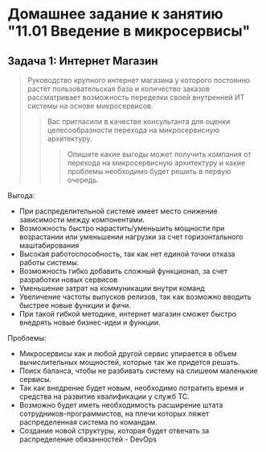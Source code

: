 # Домашнее задание к занятию "11.01 Введение в микросервисы"
## Задача 1: Интернет Магазин
>Руководство крупного интернет магазина у которого постоянно растёт пользовательская база и количество заказов рассматривает возможность переделки своей внутренней ИТ системы на основе микросервисов.
>>Вас пригласили в качестве консультанта для оценки целесообразности перехода на микросервисную архитектуру.
>>>Опишите какие выгоды может получить компания от перехода на микросервисную архитектуру и какие проблемы необходимо будет решить в первую очередь.

Выгода:
* При распределительной системе имеет место снижение зависимости между компонентами.
* Возможность быстро нарастить/уменьшить мощности при возрастании или уменьшении нагрузки за счет горизонтального маштабирования
* Высокая работоспособность, так как нет единой точки отказа работы системы. 
* Возможность гибко добавить сложный функционал, за счет разработки новых сервисов
* Уменьшение затрат на коммуникации внутри команд
* Увеличение частоты выпусков релизов, так как возможно вводить быстрее новые функции и фичи. 
* При такой гибкой методике, интернет магазин сможет быстро внедрять новые бизнес-идеи и функции.

Проблемы: 
* Микросервисы как и любой другой сервис упирается в объем вычислительных мощностей, которые так же придется решать.
* Поиск баланса, чтобы не разбивать систему на слишеом маленькие сервисы.
* Так как внедрение будет новым, необходимо потратить время и средства на развитие квалификации у служб ТС.
* Возможно будет иметь необходимость расширение штата сотрудников-программистов, на плечи которых ляжет распределенная система по командам.
* Создание новой структуры, которая будет отвечать за распределение обязанностей - DevOps